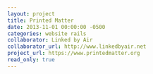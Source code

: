 ```yaml
---
layout: project
title: Printed Matter
date: 2013-11-01 00:00:00 -0500
categories: website rails
collaborator: Linked by Air
collaborator_url: http://www.linkedbyair.net
project_url: https://www.printedmatter.org
read_only: true
---
```

